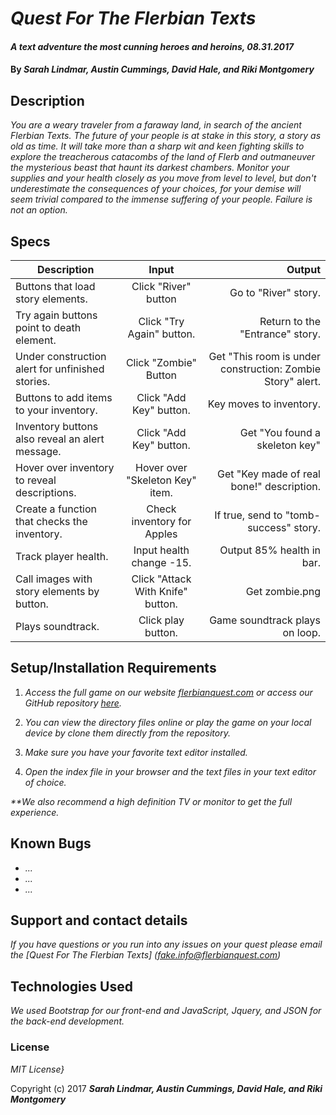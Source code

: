 # _Quest For The Flerbian Texts_

#### _A text adventure the most cunning heroes and heroins, 08.31.2017_

#### By _Sarah Lindmar, Austin Cummings, David Hale, and Riki Montgomery_

## Description

_You are a weary traveler from a faraway land, in search of the ancient Flerbian Texts. The future of your people is at stake in this story, a story as old as time. It will take more than a sharp wit and keen fighting skills to explore the treacherous catacombs of the land of Flerb and outmaneuver the mysterious beast that haunt its darkest chambers. Monitor your supplies and your health closely as you move from level to level, but don't underestimate the consequences of your choices, for your demise will seem trivial compared to the immense suffering of your people. Failure is not an option._

## Specs

| Description        | Input           | Output  |
| ------------- |:-------------:| -----:|
| Buttons that load story elements. | Click "River" button | Go to "River" story. |
| Try again buttons point to death element. | Click "Try Again" button. | Return to the "Entrance" story. |
| Under construction alert for unfinished stories. |  Click "Zombie" Button  | Get "This room is under construction: Zombie Story" alert. |
| Buttons to add items to your inventory. | Click "Add Key" button. | Key moves to inventory. |
| Inventory buttons also reveal an alert message. | Click "Add Key" button. | Get "You found a skeleton key" |
| Hover over inventory to reveal descriptions. | Hover over "Skeleton Key" item. | Get "Key made of real bone!" description. |
| Create a function that checks the inventory. | Check inventory for Apples | If true, send to "tomb-success" story. |
| Track player health. | Input health change -15. | Output 85% health in bar. |
| Call images with story elements by button. | Click "Attack With Knife" button.  | Get zombie.png |
| Plays soundtrack. | Click play button.  | Game soundtrack plays on loop. |

## Setup/Installation Requirements

1. _Access the full game on our website [flerbianquest.com](https://github.com/rikimontgomery/pizza-parlor) or access our GitHub repository [here](https://phuzisham.github.io/adventure-game/)._

2. _You can view the directory files online or play the game on your local device by clone them directly from the repository._

3. _Make sure you have your favorite text editor installed._

4. _Open the index file in your browser and the text files in your text editor of choice._

_**We also recommend a high definition TV or monitor to get the full experience._

## Known Bugs

* _..._
* _..._
* _..._

## Support and contact details

_If you have questions or you run into any issues on your quest please email the [Quest For The Flerbian Texts] (fake.info@flerbianquest.com)_

## Technologies Used

_We used Bootstrap for our front-end and JavaScript, Jquery, and JSON for the back-end development._

### License

*MIT License}*

Copyright (c) 2017 **_Sarah Lindmar, Austin Cummings, David Hale, and Riki Montgomery_**
